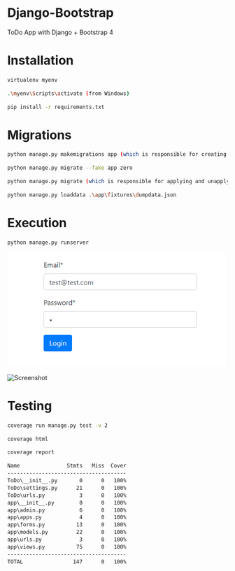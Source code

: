 # Django-Bootstrap

ToDo App with Django + Bootstrap 4

# Installation
```bash
virtualenv myenv
```
```bash
.\myenv\Scripts\activate (from Windows)
```
```bash
pip install -r requirements.txt
```
# Migrations
```bash
python manage.py makemigrations app (which is responsible for creating new migrations based on the changes you have made to your models)
```
```bash
python manage.py migrate --fake app zero
```
```bash
python manage.py migrate (which is responsible for applying and unapplying migrations)
```
```bash
python manage.py loaddata .\app\fixtures\dumpdata.json
```
# Execution
```bash
python manage.py runserver
```

![Screenshot](login.png)

![Screenshot](taks.png)


# Testing
```bash
coverage run manage.py test -v 2
```
```bash
coverage html 
```
```bash
coverage report
```
```bash
Name               Stmts   Miss  Cover
--------------------------------------
ToDo\__init__.py       0      0   100%
ToDo\settings.py      21      0   100%
ToDo\urls.py           3      0   100%
app\__init__.py        0      0   100%
app\admin.py           6      0   100%
app\apps.py            4      0   100%
app\forms.py          13      0   100%
app\models.py         22      0   100%
app\urls.py            3      0   100%
app\views.py          75      0   100%
--------------------------------------
TOTAL                147      0   100%
```